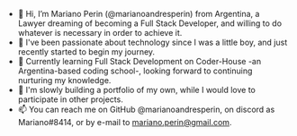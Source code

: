 - 👋 Hi, I’m Mariano Perin (@marianoandresperin) from Argentina, a Lawyer dreaming of becoming a Full Stack Developer, and willing to do whatever is necessary in order to achieve it.
- 👀 I've been passionate about technology since I was a little boy, and just recently started to begin my journey.
- 🌱 Currently learning Full Stack Development on Coder-House -an Argentina-based coding school-, looking forward to continuing nurturing my knowledge.
- 💞️ I'm slowly building a portfolio of my own, while I would love to participate in other projects.
- 📫 You can reach me on GitHub @marianoandresperin, on discord as Mariano#8414, or by e-mail to mariano.perin@gmail.com.

<!---
marianoandresperin/marianoandresperin is a ✨ special ✨ repository because its `README.md` (this file) appears on your GitHub profile.
You can click the Preview link to take a look at your changes.
--->
